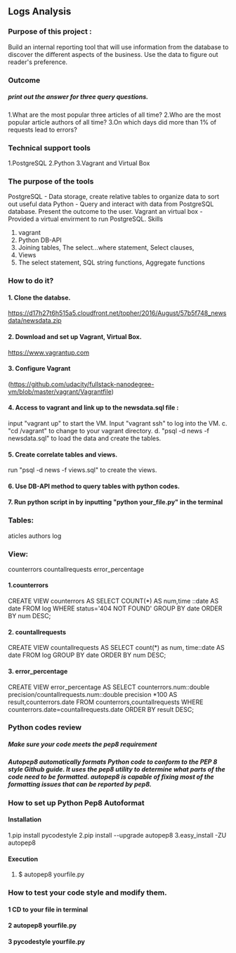 
## Logs Analysis

### Purpose of this project :
Build an internal reporting tool that will use information from the database to discover the different aspects of the business. Use the data to figure out reader's preference.

### Outcome
##### print out the answer for three query questions.
1.What are the most popular three articles of all time?
2.Who are the most popular article authors of all time?
3.On which days did more than 1% of requests lead to errors?



### Technical support tools

1.PostgreSQL
2.Python
3.Vagrant and Virtual Box


### The purpose of the tools
PostgreSQL - Data storage, create relative tables to organize data to sort out useful data
Python - Query and interact with data from PostgreSQL database. Present the outcome to the user.
Vagrant an virtual box - Provided a virtual envirment to run PostgreSQL.
Skills
1. vagrant
2. Python DB-API
3. Joining tables, The select...where statement, Select clauses,
4. Views
5. The select statement, SQL string functions, Aggregate functions



### How to do it?
#### 1. Clone the databse.
https://d17h27t6h515a5.cloudfront.net/topher/2016/August/57b5f748_newsdata/newsdata.zip

#### 2. Download and set up Vagrant, Virtual Box.
https://www.vagrantup.com

#### 3. Configure Vagrant
(https://github.com/udacity/fullstack-nanodegree-vm/blob/master/vagrant/Vagrantfile)

#### 4. Access to vagrant and link up to the newsdata.sql file :
input "vagrant up" to start the VM. 
Input "vagrant ssh" to log into the VM. c. "cd /vagrant" to change to your vagrant directory. d. "psql -d news -f newsdata.sql" to load the data and create the tables.

#### 5. Create correlate tables and views.
run "psql -d news -f views.sql" to create the views.

#### 6. Use DB-API method to query tables with python codes.

#### 7. Run python script in by inputting "python your_file.py" in the terminal




### Tables:
aticles
authors
log





### View:
counterrors
countallrequests
error_percentage
#### 1.counterrors
CREATE VIEW counterrors AS SELECT COUNT(*) AS num,time ::date AS date FROM log WHERE status='404 NOT FOUND' GROUP BY date ORDER BY num DESC;

#### 2. countallrequests
CREATE VIEW countallrequests AS SELECT count(*) as num, time::date AS date FROM log GROUP BY date ORDER BY num DESC;

#### 3. error_percentage
CREATE VIEW error_percentage AS SELECT counterrors.num::double precision/countallrequests.num::double precision *100 AS result,counterrors.date FROM counterrors,countallrequests WHERE counterrors.date=countallrequests.date ORDER BY result DESC;




### Python codes review

##### Make sure your code meets the pep8 requirement

##### Autopep8 automatically formats Python code to conform to the PEP 8 style Github guide. It uses the pep8 utility to determine what parts of the code need to be formatted. autopep8 is capable of fixing most of the formatting issues that can be reported by pep8.





### How to set up Python Pep8 Autoformat

#### Installation
1.pip install pycodestyle 
2.pip install --upgrade autopep8
3.easy_install -ZU autopep8


#### Execution
1. $ autopep8 yourfile.py


### How to test your code style and modify them.

#### 1 CD to your file in terminal
#### 2 autopep8 yourfile.py
#### 3 pycodestyle yourfile.py



